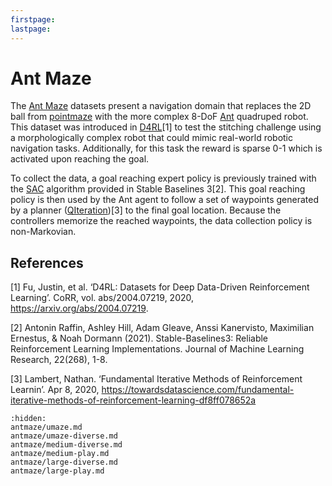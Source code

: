 ```yaml
---
firstpage:
lastpage:
---
```


# Ant Maze

The [Ant Maze](https://robotics.farama.org/envs/maze/ant_maze/) datasets present a navigation domain that replaces the 2D ball from <a href="../pointmaze" title="poitnmaze">pointmaze</a> with the more complex 8-DoF <a href="https://gymnasium.farama.org/environments/mujoco/ant/" title="ant">Ant</a> quadruped robot. This dataset was introduced in [D4RL](https://github.com/Farama-Foundation/D4RL/wiki/Tasks#antmaze)[1] to test the stitching challenge using a
morphologically complex robot that could mimic real-world robotic navigation tasks. Additionally, for this task the reward is sparse 0-1 which is activated upon reaching the goal.

To collect the data, a goal reaching expert policy is previously trained with the [SAC](https://stable-baselines3.readthedocs.io/en/master/modules/sac.html#stable_baselines3.sac.SAC) algorithm provided in Stable Baselines 3[2]. This goal reaching policy is then used by the Ant agent to follow a set of waypoints generated by a planner ([QIteration](https://towardsdatascience.com/fundamental-iterative-methods-of-reinforcement-learning-df8ff078652a))[3] to the final goal location. Because the controllers memorize the reached waypoints, the data collection policy is non-Markovian.

## References

[1] Fu, Justin, et al. ‘D4RL: Datasets for Deep Data-Driven Reinforcement Learning’. CoRR, vol. abs/2004.07219, 2020, https://arxiv.org/abs/2004.07219.

[2] Antonin Raffin, Ashley Hill, Adam Gleave, Anssi Kanervisto, Maximilian Ernestus, & Noah Dormann (2021). Stable-Baselines3: Reliable Reinforcement Learning Implementations. Journal of Machine Learning Research, 22(268), 1-8.

[3] Lambert, Nathan. ‘Fundamental Iterative Methods of Reinforcement Learnin’. Apr 8, 2020, https://towardsdatascience.com/fundamental-iterative-methods-of-reinforcement-learning-df8ff078652a


```{toctree}
:hidden:
antmaze/umaze.md
antmaze/umaze-diverse.md
antmaze/medium-diverse.md
antmaze/medium-play.md
antmaze/large-diverse.md
antmaze/large-play.md
```
